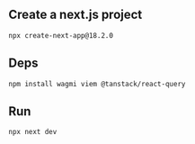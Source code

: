 
## Create a next.js project
```
npx create-next-app@18.2.0
```

## Deps
```
npm install wagmi viem @tanstack/react-query
```

## Run
```
npx next dev
```
